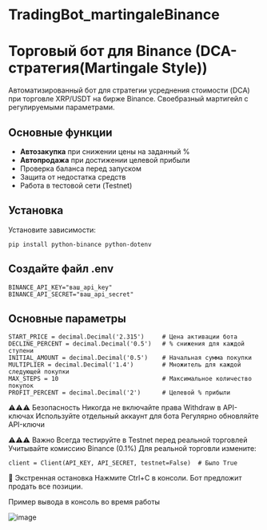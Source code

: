 # TradingBot_martingaleBinance
# Торговый бот для Binance (DCA-стратегия(Martingale Style))

Автоматизированный бот для стратегии усреднения стоимости (DCA) при торговле XRP/USDT на бирже Binance. 
Своебразный мартигейл с регулируемыми параметрами.

## Основные функции
- **Автозакупка** при снижении цены на заданный %
- **Автопродажа** при достижении целевой прибыли
- Проверка баланса перед запуском
- Защита от недостатка средств
- Работа в тестовой сети (Testnet)

##  Установка
Установите зависимости:
```
pip install python-binance python-dotenv
```
## Создайте файл .env
```
BINANCE_API_KEY="ваш_api_key"
BINANCE_API_SECRET="ваш_api_secret"
```
## Основные параметры
```
START_PRICE = decimal.Decimal('2.315')     # Цена активации бота
DECLINE_PERCENT = decimal.Decimal('0.5')   # % снижения для каждой ступени
INITIAL_AMOUNT = decimal.Decimal('0.5')    # Начальная сумма покупки
MULTIPLIER = decimal.Decimal('1.4')        # Множитель для каждой следующей покупки
MAX_STEPS = 10                             # Максимальное количество покупок
PROFIT_PERCENT = decimal.Decimal('2')      # Целевой % прибыли
```
⚠️⚠️⚠️ Безопасность
Никогда не включайте права Withdraw в API-ключах
Используйте отдельный аккаунт для бота
Регулярно обновляйте API-ключи

⚠️⚠️⚠️ Важно
Всегда тестируйте в Testnet перед реальной торговлей
Учитывайте комиссию Binance (0.1%)
Для реальной торговли измените:
```
client = Client(API_KEY, API_SECRET, testnet=False)  # Было True 
```
🛑 Экстренная остановка
Нажмите Ctrl+C в консоли. Бот предложит продать все позиции.

Пример вывода в консоль во время работы


![image](https://github.com/user-attachments/assets/1bace1f3-7c0a-4353-a880-06dc4e585376)
